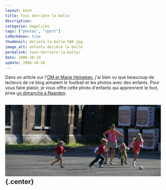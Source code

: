 ```yaml
---
layout: base
title: Tous derrière la balle
description: 
categorie: dagelijks
tags: ["photos", "sport"]
isMarkdown: true
thumbnail: deriere-la-balle-580.jpg
image_alt: enfants derière la balle
permalink: tous-derriere-la-balle/
date: 2006-10-19
update: 2006-10-20
---
```




Dans un article sur l'[OM et Marie Heineken](/marie-heineken-est-fan-de-l-om), j'ai bien vu que beaucoup de lecteurs de ce blog aimaient le foutball et les photos avec des enfants. Pour vous faire plaisir, je vous offre cette photo d'enfants qui apprennent le foot, prise [un dimanche à Naarden](/naarden-c-etait-dimanche).

![enfants derière la balle](deriere-la-balle-580.jpg){.center}
---